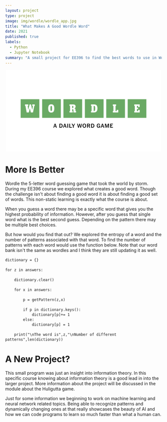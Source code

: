 ```yaml
---
layout: project
type: project
image: img/wordle/wordle_app.jpg
title: "What Makes A Good Wordle Word"
date: 2021
published: true
labels:
  - Python
  - Jupyter Notebook
summary: "A small project for EE396 to find the best words to use in Wordle."
---
```

<p align="center">
  <img width="500"
     src="../img/wordle/wordle_header.png">
</p>

# More Is Better

Wordle the 5-letter word guessing game that took the world by storm. During my EE396 course we explored what creates a good word. Though the challenge isn't about finding a good word it is about finding a good set of words. This non-static learning is exactly what the course is about. 

When you guess a word there may be a specific word that gives you the highest probability of information. However, after you guess that single word what is the best second guess. Depending on the pattern there may be multiple best choices. 

But how would you find that out? We explored the entropy of a word and the number of patterns associated with that word. To find the number of patterns with each word would use the function below. Note that our word bank isn't the same as wordles and I think they are still updating it as well.


```
dictionary = {}

for z in answers:

    dictionary.clear()

    for x in answers:
    
        p = getPattern(z,x)
        
        if p in dictionary.keys():
            dictionary[p]+= 1
        else:
            dictionary[p] = 1
            
    print("\nThe word is",z,"\nNumber of different patterns",len(dictionary))
```

# A New Project?

This small program was just an insight into information theory. In this specific course knowing about information theory is a good lead in into the larger project. More information about the project will be discussed in the module about the Huligutta game. 

Just for some information we beginning to work on machine learning and neural network related topics. Being able to recognize patterns and dynamically changing ones at that really showcases the beauty of AI and how we can code programs to learn so much faster than what a human can.


